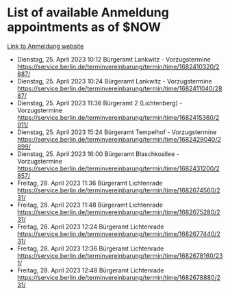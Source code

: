 # List of available Anmeldung appointments as of $NOW
[Link to Anmeldung website](https://service.berlin.de/terminvereinbarung/termin/tag.php?termin=1&anliegen[]=120686&dienstleisterlist=122210,122217,327316,122219,327312,122227,327314,122231,327346,122243,327348,122254,122252,329742,122260,329745,122262,329748,122271,327278,122273,327274,122277,327276,330436,122280,327294,122282,327290,122284,327292,122291,327270,122285,327266,122286,327264,122296,327268,150230,329760,122297,327286,122294,327284,122312,329763,122314,329775,122304,327330,122311,327334,122309,327332,317869,122281,327352,122279,329772,122283,122276,327324,122274,327326,122267,329766,122246,327318,122251,327320,122257,327322,122208,327298,122226,327300&herkunft=http%3A%2F%2Fservice.berlin.de%2Fdienstleistung%2F120686%2F)
- Dienstag, 25. April 2023 10:12 Bürgeramt Lankwitz - Vorzugstermine https://service.berlin.de/terminvereinbarung/termin/time/1682410320/2887/
- Dienstag, 25. April 2023 10:24 Bürgeramt Lankwitz - Vorzugstermine https://service.berlin.de/terminvereinbarung/termin/time/1682411040/2887/
- Dienstag, 25. April 2023 11:36 Bürgeramt 2 (Lichtenberg) - Vorzugstermine https://service.berlin.de/terminvereinbarung/termin/time/1682415360/2911/
- Dienstag, 25. April 2023 15:24 Bürgeramt Tempelhof - Vorzugstermine https://service.berlin.de/terminvereinbarung/termin/time/1682429040/2899/
- Dienstag, 25. April 2023 16:00 Bürgeramt Blaschkoallee - Vorzugstermine https://service.berlin.de/terminvereinbarung/termin/time/1682431200/2857/
- Freitag, 28. April 2023 11:36 Bürgeramt Lichtenrade https://service.berlin.de/terminvereinbarung/termin/time/1682674560/231/
- Freitag, 28. April 2023 11:48 Bürgeramt Lichtenrade https://service.berlin.de/terminvereinbarung/termin/time/1682675280/231/
- Freitag, 28. April 2023 12:24 Bürgeramt Lichtenrade https://service.berlin.de/terminvereinbarung/termin/time/1682677440/231/
- Freitag, 28. April 2023 12:36 Bürgeramt Lichtenrade https://service.berlin.de/terminvereinbarung/termin/time/1682678160/231/
- Freitag, 28. April 2023 12:48 Bürgeramt Lichtenrade https://service.berlin.de/terminvereinbarung/termin/time/1682678880/231/
